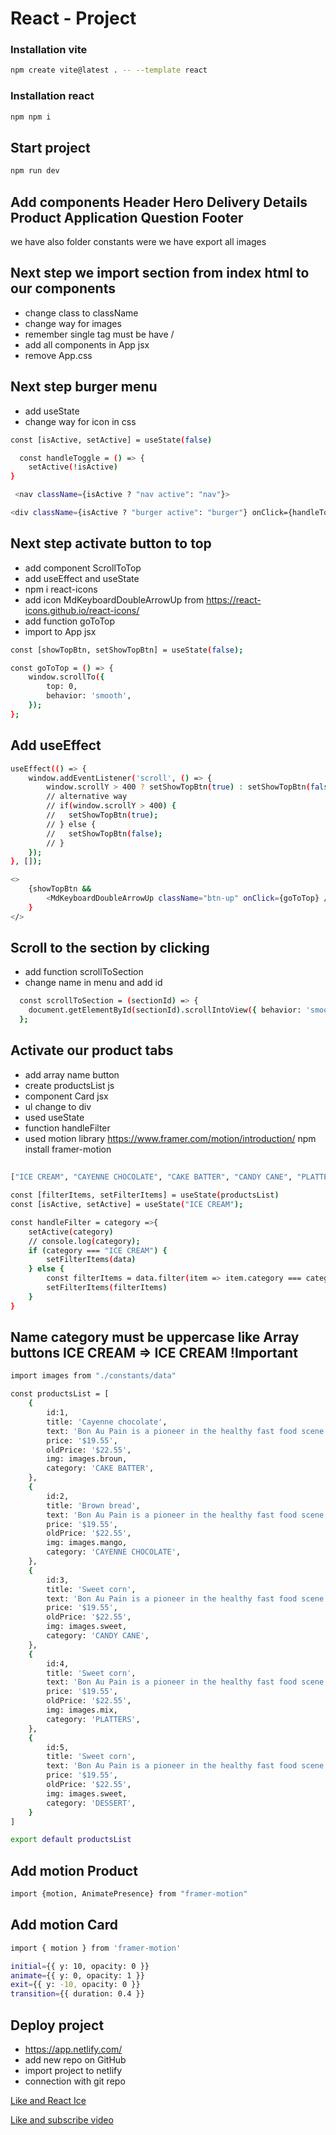 # React - Project

### Installation vite

```bash
npm create vite@latest . -- --template react
```

### Installation react

```bash
npm npm i
```

## Start project

```bash
npm run dev
```

## Add components Header Hero Delivery Details Product Application Question Footer
we have also folder constants were we have export all images

## Next step we import section from index html to our components
- change class to className
- change way for images
- remember single tag must be have / 
- add all components in App jsx 
- remove App.css

## Next step burger menu
- add useState
- change way for icon in css

```bash
const [isActive, setActive] = useState(false)

  const handleToggle = () => {
    setActive(!isActive)
}

```

```bash
 <nav className={isActive ? "nav active": "nav"}>

<div className={isActive ? "burger active": "burger"} onClick={handleToggle}></div>
```

## Next step activate button to top 
- add component ScrollToTop
- add useEffect and useState
- npm i react-icons
- add icon MdKeyboardDoubleArrowUp from https://react-icons.github.io/react-icons/ 
- add function goToTop
- import to App jsx

```bash
const [showTopBtn, setShowTopBtn] = useState(false);

const goToTop = () => {
    window.scrollTo({
        top: 0,
        behavior: 'smooth',
    });
};
```
## Add useEffect
```bash
useEffect(() => {
    window.addEventListener('scroll', () => {
        window.scrollY > 400 ? setShowTopBtn(true) : setShowTopBtn(false);
        // alternative way
        // if(window.scrollY > 400) {
        //   setShowTopBtn(true);
        // } else {
        //   setShowTopBtn(false);
        // }
    });
}, []);

<>
    {showTopBtn &&
        <MdKeyboardDoubleArrowUp className="btn-up" onClick={goToTop} />
    }
</>

```

## Scroll to the section by clicking
- add function scrollToSection  
- change name in menu and add id

```bash
  const scrollToSection = (sectionId) => {
    document.getElementById(sectionId).scrollIntoView({ behavior: 'smooth' });
  };
```
## Activate our product tabs
- add array name button
- create productsList js 
- component Card jsx
- ul change to div
- used useState
- function handleFilter
- used motion library 
https://www.framer.com/motion/introduction/
npm install framer-motion

## 
```bash
["ICE CREAM", "CAYENNE CHOCOLATE", "CAKE BATTER", "CANDY CANE", "PLATTERS", "DESSERT"]
```

```bash
const [filterItems, setFilterItems] = useState(productsList)
const [isActive, setActive] = useState("ICE CREAM");

const handleFilter = category =>{
    setActive(category)
    // console.log(category);
    if (category === "ICE CREAM") {
        setFilterItems(data)
    } else {
        const filterItems = data.filter(item => item.category === category)
        setFilterItems(filterItems)
    }
}
```
## Name category must be uppercase like Array buttons ICE CREAM => ICE CREAM !Important 
```bash
import images from "./constants/data"

const productsList = [
    {
        id:1,
        title: 'Cayenne chocolate',
        text: 'Bon Au Pain is a pioneer in the healthy fast food scene.Bon Au Pain is a pioneer in the healthy fast food scene.Bon Au Pain is a pioneer in the healthy fast food scene',
        price: '$19.55',
        oldPrice: '$22.55',
        img: images.broun,
        category: 'CAKE BATTER',
    },
    {
        id:2,
        title: 'Brown bread',
        text: 'Bon Au Pain is a pioneer in the healthy fast food scene.Bon Au Pain is a pioneer in the healthy fast food scene.Bon Au Pain is a pioneer in the healthy fast food scene',
        price: '$19.55',
        oldPrice: '$22.55',
        img: images.mango,
        category: 'CAYENNE CHOCOLATE',
    },
    {
        id:3,
        title: 'Sweet corn',
        text: 'Bon Au Pain is a pioneer in the healthy fast food scene.Bon Au Pain is a pioneer in the healthy fast food scene.Bon Au Pain is a pioneer in the healthy fast food scene',
        price: '$19.55',
        oldPrice: '$22.55',
        img: images.sweet,
        category: 'CANDY CANE',
    },
    {
        id:4,
        title: 'Sweet corn',
        text: 'Bon Au Pain is a pioneer in the healthy fast food scene.Bon Au Pain is a pioneer in the healthy fast food scene.Bon Au Pain is a pioneer in the healthy fast food scene',
        price: '$19.55',
        oldPrice: '$22.55',
        img: images.mix,
        category: 'PLATTERS',
    },
    {
        id:5,
        title: 'Sweet corn',
        text: 'Bon Au Pain is a pioneer in the healthy fast food scene.Bon Au Pain is a pioneer in the healthy fast food scene.Bon Au Pain is a pioneer in the healthy fast food scene',
        price: '$19.55',
        oldPrice: '$22.55',
        img: images.sweet,
        category: 'DESSERT',
    }
]

export default productsList
```

## Add motion Product

```bash
import {motion, AnimatePresence} from "framer-motion"

```
## Add motion Card 
```bash
import { motion } from 'framer-motion'

initial={{ y: 10, opacity: 0 }}
animate={{ y: 0, opacity: 1 }}
exit={{ y: -10, opacity: 0 }}
transition={{ duration: 0.4 }}
```

## Deploy  project
- https://app.netlify.com/
- add new repo on GitHub
- import project to netlify 
- connection with git repo
  
 [Like and React Ice](https://react-ice-dev.netlify.app/)

[Like and subscribe video]()  
